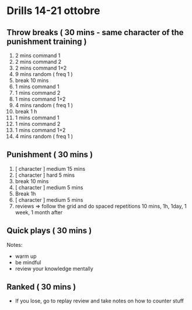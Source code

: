 # Drills 14-21 ottobre

## Throw breaks ( 30 mins - same character of the punishment training )

1. 2 mins command 1
2. 2 mins command 2
3. 2 mins command 1+2
4. 9 mins random ( freq 1 )
5. break 10 mins
6. 1 mins command 1
7. 1 mins command 2
8. 1 mins command 1+2
9. 4 mins random ( freq 1 )
10. break 1 h
11. 1 mins command 1
12. 1 mins command 2
13. 1 mins command 1+2
14. 4 mins random ( freq 1 )

## Punishment ( 30 mins )

1. [ character ] medium 15 mins
2. [ character ] hard 5 mins
3. break 10 mins
4. [ character ] medium 5 mins
5. Break 1h
6. [ character ] medium 5 mins
7. reviews => follow the grid and do spaced repetitions 10 mins, 1h, 1day, 1 week, 1 month after

## Quick plays ( 30 mins )

Notes:

- warm up
- be mindful
- review your knowledge mentally

## Ranked ( 30 mins )

- If you lose, go to replay review and take notes on how to counter stuff
